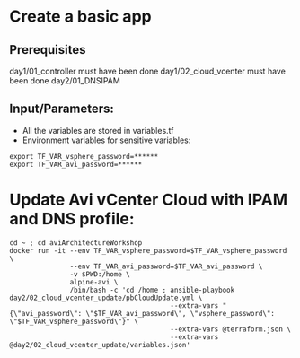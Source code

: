 # Create a basic app

## Prerequisites
day1/01_controller must have been done
day1/02_cloud_vcenter must have been done
day2/01_DNSIPAM


## Input/Parameters:
- All the variables are stored in variables.tf
- Environment variables for sensitive variables:
```
export TF_VAR_vsphere_password=******
export TF_VAR_avi_password=******

```

# Update Avi vCenter Cloud with IPAM and DNS profile:
```
cd ~ ; cd aviArchitectureWorkshop
docker run -it --env TF_VAR_vsphere_password=$TF_VAR_vsphere_password \
               --env TF_VAR_avi_password=$TF_VAR_avi_password \
               -v $PWD:/home \
               alpine-avi \
               /bin/bash -c 'cd /home ; ansible-playbook day2/02_cloud_vcenter_update/pbCloudUpdate.yml \
                                        --extra-vars "{\"avi_password\": \"$TF_VAR_avi_password\", \"vsphere_password\": \"$TF_VAR_vsphere_password\"}" \
                                        --extra-vars @terraform.json \
                                        --extra-vars @day2/02_cloud_vcenter_update/variables.json'
```